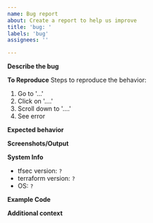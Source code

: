 ```yaml
---
name: Bug report
about: Create a report to help us improve
title: 'bug: '
labels: 'bug'
assignees: ''

---
```


**Describe the bug**
<!-- A clear and concise description of what the bug is. -->

**To Reproduce**
Steps to reproduce the behavior:
1. Go to '...'
2. Click on '....'
3. Scroll down to '....'
4. See error

**Expected behavior**
<!-- A clear and concise description of what you expected to happen. -->

**Screenshots/Output**
<!-- If applicable, add screenshots/output to help explain your problem. -->

**System Info**
<!-- complete the following -->
 - tfsec version: `?`
 - terraform version: `?`
 - OS: `?`

**Example Code**
<!-- a minimal terraform example which will help us reproduce the issue (remove anything sensitive first!) -->

**Additional context**
<!-- Add any other context about the problem here. -->
